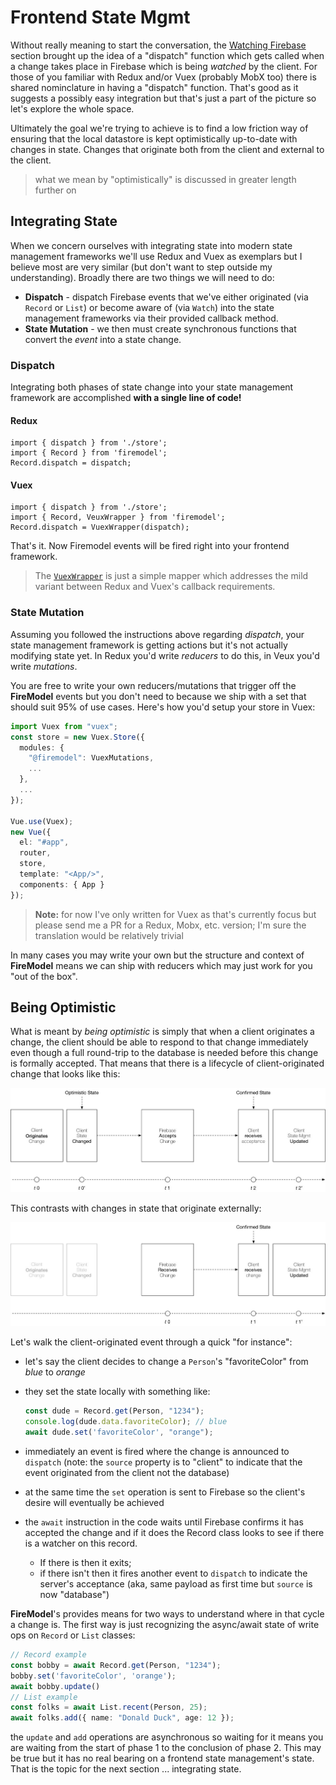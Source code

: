 # Frontend State Mgmt

Without really meaning to start the conversation, the [Watching Firebase](./watching.html) section  brought up the idea of a "dispatch" function which gets called when a change takes place in Firebase which is being _watched_ by the client. For those of you familiar with Redux and/or Vuex (probably MobX too) there is shared nominclature in having a "dispatch" function. That's good as it suggests a possibly easy integration but that's just a part of the picture so let's explore the whole space.

Ultimately the goal we're trying to achieve is to find a low friction way of ensuring that the local datastore is kept optimistically up-to-date with changes in state. Changes that originate both from the client and external to the client.

> what we mean by "optimistically" is discussed in greater length further on

## Integrating State

When we concern ourselves with integrating state into modern state management frameworks we'll use Redux and Vuex as exemplars but I believe most are very similar (but don't want to step outside my understanding). Broadly there are two things we will need to do:

- **Dispatch** - dispatch Firebase events that we've either originated (via `Record` or `List`) or become aware of (via `Watch`) into the state management frameworks via their provided callback method.
- **State Mutation** - we then must create synchronous functions that convert the *event* into a state change.

### Dispatch

Integrating both phases of state change into your state management framework are accomplished **with a single line of code!**

#### Redux
```typescript{3}
import { dispatch } from './store';
import { Record } from 'firemodel';
Record.dispatch = dispatch;
```

#### Vuex
```typescript{3}
import { dispatch } from './store';
import { Record, VeuxWrapper } from 'firemodel';
Record.dispatch = VuexWrapper(dispatch);
```

That's it. Now Firemodel events will be fired right into your frontend framework.

> The [`VuexWrapper`](https://github.com/forest-fire/firemodel/blob/master/src/VuexWrapper.ts) is just a simple mapper which addresses the mild variant between Redux and Vuex's callback requirements. 

### State Mutation

Assuming you followed the instructions above regarding _dispatch_, your state management framework is getting actions but it's not actually modifying state yet. In Redux you'd write *reducers* to do this, in Veux you'd write *mutations*.

You are free to write your own reducers/mutations that trigger off the **FireModel** events but you don't need to because we ship with a set that should suit 95% of use cases. Here's how you'd setup your store in Vuex:

```typescript
import Vuex from "vuex";
const store = new Vuex.Store({
  modules: {
    "@firemodel": VuexMutations,
    ... 
  },
  ...
});

Vue.use(Vuex);
new Vue({
  el: "#app",
  router,
  store,
  template: "<App/>",
  components: { App }
});
```

> **Note:** for now I've only written for Vuex as that's currently focus but please send me a PR for a Redux, Mobx, etc. version; I'm sure the translation would be relatively trivial

In many cases you may write your own but the structure and context of **FireModel** means we can ship with reducers which may just work for you "out of the box".  






## Being Optimistic

What is meant by _being optimistic_ is simply that when a client originates a change, the client should be able to respond to that change immediately even though a full round-trip to the database is needed before this change is formally accepted. That means that there is a lifecycle of client-originated change that looks like this:

![](../images/OptimisticState.jpg)

This contrasts with changes in state that originate externally:

![](../images/ExternalStateChange.jpg)

Let's walk the client-originated event through a quick "for instance":

- let's say the client decides to change a `Person`'s "favoriteColor" from *blue* to *orange*
- they set the state locally with something like:

  ```typescript
  const dude = Record.get(Person, "1234");
  console.log(dude.data.favoriteColor); // blue
  await dude.set('favoriteColor', "orange");
  ```
- immediately an event is fired where the change is announced to `dispatch` (note: the `source` property is to "client" to indicate that the event originated from the client not the database)
- at the same time the `set` operation is sent to Firebase so the client's desire will eventually be achieved
- the `await` instruction in the code waits until Firebase confirms it has accepted the change and if it does the Record class looks to see if there is a watcher on this record. 
  - If there is then it exits; 
  - if there isn't then it fires another event to `dispatch` to indicate the server's acceptance (aka, same payload as first time but `source` is now "database")

**FireModel**'s provides means for two ways to understand where in that cycle a change is. The first way is just recognizing the async/await state of write ops on `Record` or `List` classes:

```typescript
// Record example
const bobby = await Record.get(Person, "1234");
bobby.set('favoriteColor', 'orange');
await bobby.update()
// List example
const folks = await List.recent(Person, 25);
await folks.add({ name: "Donald Duck", age: 12 });
```

the `update` and `add` operations are asynchronous so waiting for it means you are waiting from the start of phase 1 to the conclusion of phase 2. This may be true but it has no real bearing on a frontend state management's state. That is the topic for the next section ... integrating state.

